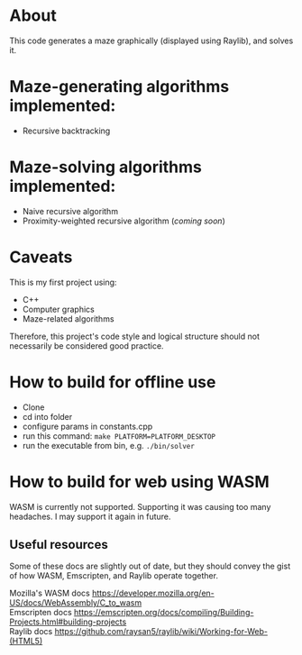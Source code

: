 # About
This code generates a maze graphically (displayed using Raylib), and solves it.

# Maze-generating algorithms implemented:
- Recursive backtracking

# Maze-solving algorithms implemented:
- Naive recursive algorithm
- Proximity-weighted recursive algorithm (*coming soon*)

# Caveats
This is my first project using: 
- C++
- Computer graphics
- Maze-related algorithms

Therefore, this project's code style and logical structure should not necessarily be considered good practice.

# How to build for offline use
- Clone
- cd into folder
- configure params in constants.cpp
- run this command: `make PLATFORM=PLATFORM_DESKTOP`
- run the executable from bin, e.g. `./bin/solver`

# How to build for web using WASM

WASM is currently not supported. Supporting it was causing too many headaches. I may support it again in future. 

## Useful resources 
Some of these docs are slightly out of date, but they should convey the gist of how WASM, Emscripten, and Raylib operate together.

Mozilla's WASM docs https://developer.mozilla.org/en-US/docs/WebAssembly/C_to_wasm  
Emscripten docs https://emscripten.org/docs/compiling/Building-Projects.html#building-projects  
Raylib docs https://github.com/raysan5/raylib/wiki/Working-for-Web-(HTML5)
